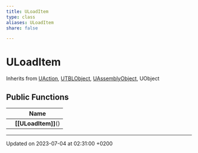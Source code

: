 ```yaml
---
title: ULoadItem
type: class
aliases: ULoadItem
share: false

---
```


# ULoadItem





Inherits from [UAction](/docs/SDK/Source/Classes/classUAction.md), [UTBLObject](/docs/SDK/Source/Classes/classUTBLObject.md), [UAssemblyObject](/docs/SDK/Source/Classes/classUAssemblyObject.md), UObject

## Public Functions

|                | Name           |
| -------------- | -------------- |
| | **[[ULoadItem]]**() |

-------------------------------

Updated on 2023-07-04 at 02:31:00 +0200